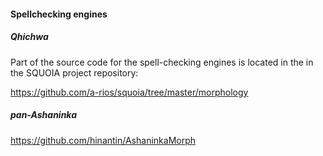#### Spellchecking engines

##### Qhichwa 

Part of the source code for the spell-checking engines is located in the in the SQUOIA project repository:

https://github.com/a-rios/squoia/tree/master/morphology

##### pan-Ashaninka

https://github.com/hinantin/AshaninkaMorph


